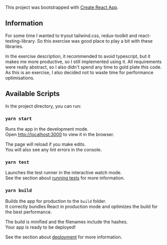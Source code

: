 This project was bootstrapped with [Create React App](https://github.com/facebook/create-react-app).

## Information
For some time I wanted to tryout tailwind.css, redux-toolkit and react-testing-library.
So this exercise was good place to play a bit with these libraries.

In the exercise description, it recommended to avoid typescript, but it makes me more productive, so I still implemented using it.
All requirements were really abstract, so I also didn't spend any time to gold plate this code.
As this is an exercise, I also decided not to waste time for performance optimisations.

## Available Scripts

In the project directory, you can run:

### `yarn start`

Runs the app in the development mode.<br />
Open [http://localhost:3000](http://localhost:3000) to view it in the browser.

The page will reload if you make edits.<br />
You will also see any lint errors in the console.

### `yarn test`

Launches the test runner in the interactive watch mode.<br />
See the section about [running tests](https://facebook.github.io/create-react-app/docs/running-tests) for more information.

### `yarn build`

Builds the app for production to the `build` folder.<br />
It correctly bundles React in production mode and optimizes the build for the best performance.

The build is minified and the filenames include the hashes.<br />
Your app is ready to be deployed!

See the section about [deployment](https://facebook.github.io/create-react-app/docs/deployment) for more information.

